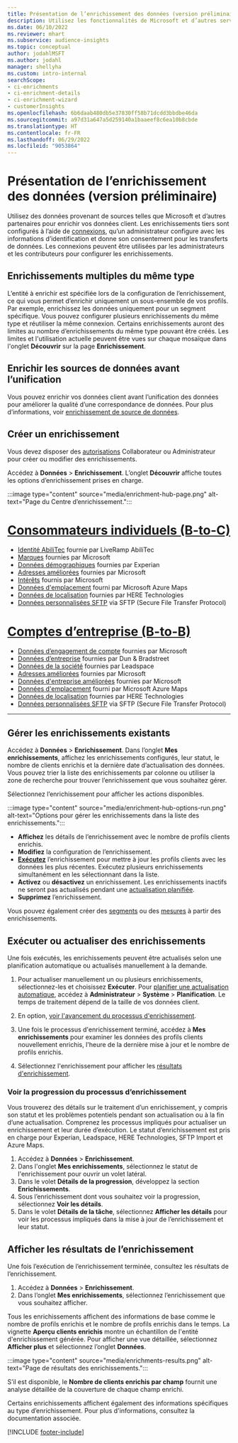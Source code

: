 ```yaml
---
title: Présentation de l’enrichissement des données (version préliminaire)
description: Utilisez les fonctionnalités de Microsoft et d’autres services tiers pour enrichir vos données clients.
ms.date: 06/10/2022
ms.reviewer: mhart
ms.subservice: audience-insights
ms.topic: conceptual
author: jodahlMSFT
ms.author: jodahl
manager: shellyha
ms.custom: intro-internal
searchScope:
- ci-enrichments
- ci-enrichment-details
- ci-enrichment-wizard
- customerInsights
ms.openlocfilehash: 6b6daab480db5e37830ff58b71dcdd3bbdbe46da
ms.sourcegitcommit: a97d31a647a5d259140a1baaeef8c6ea10b8cbde
ms.translationtype: HT
ms.contentlocale: fr-FR
ms.lasthandoff: 06/29/2022
ms.locfileid: "9053864"
---
```

# <a name="data-enrichment-preview-overview"></a>Présentation de l’enrichissement des données (version préliminaire)

Utilisez des données provenant de sources telles que Microsoft et d’autres partenaires pour enrichir vos données client. Les enrichissements tiers sont configurés à l’aide de [connexions](connections.md), qu’un administrateur configure avec les informations d’identification et donne son consentement pour les transferts de données. Les connexions peuvent être utilisées par les administrateurs et les contributeurs pour configurer les enrichissements.  

## <a name="multiple-enrichments-of-the-same-type"></a>Enrichissements multiples du même type

L’entité à enrichir est spécifiée lors de la configuration de l’enrichissement, ce qui vous permet d’enrichir uniquement un sous-ensemble de vos profils. Par exemple, enrichissez les données uniquement pour un segment spécifique. Vous pouvez configurer plusieurs enrichissements du même type et réutiliser la même connexion. Certains enrichissements auront des limites au nombre d’enrichissements du même type pouvant être créés. Les limites et l'utilisation actuelle peuvent être vues sur chaque mosaïque dans l'onglet **Découvrir** sur la page **Enrichissement**.

## <a name="enrich-data-sources-before-unification"></a>Enrichir les sources de données avant l’unification

Vous pouvez enrichir vos données client avant l’unification des données pour améliorer la qualité d’une correspondance de données. Pour plus d’informations, voir [enrichissement de source de données](data-sources-enrichment.md).

## <a name="create-an-enrichment"></a>Créer un enrichissement

Vous devez disposer des [autorisations](permissions.md) Collaborateur ou Administrateur pour créer ou modifier des enrichissements.

Accédez à **Données** > **Enrichissement**. L’onglet **Découvrir** affiche toutes les options d’enrichissement prises en charge.

:::image type="content" source="media/enrichment-hub-page.png" alt-text="Page du Centre d’enrichissement.":::

# <a name="individual-consumers-b-to-c"></a>[Consommateurs individuels (B-to-C)](#tab/b2c)

- [Identité AbiliTec](enrichment-liveramp.md) fournie par LiveRamp AbiliTec
- [Marques](enrichment-microsoft.md) fournies par Microsoft
- [Données démographiques](enrichment-experian.md) fournies par Experian
- [Adresses améliorées](enrichment-enhanced-addresses.md) fournies par Microsoft
- [Intérêts](enrichment-microsoft.md) fournis par Microsoft
- [Données d'emplacement](enrichment-azure-maps.md) fourni par Microsoft Azure Maps
- [Données de localisation](enrichment-here.md) fournies par HERE Technologies
- [Données personnalisées SFTP](enrichment-SFTP-custom-import.md) via SFTP (Secure File Transfer Protocol)

# <a name="business-accounts-b-to-b"></a>[Comptes d’entreprise (B-to-B)](#tab/b2b)

- [Données d’engagement de compte](enrichment-office.md) fournies par Microsoft
- [Données d’entreprise](enrichment-dnb.md) fournies par Dun & Bradstreet
- [Données de la société](enrichment-leadspace.md) fournies par Leadspace
- [Adresses améliorées](enrichment-enhanced-addresses.md) fournies par Microsoft
- [Données d'entreprise améliorées](enrichment-enhanced-company-data.md) fournies par Microsoft
- [Données d'emplacement](enrichment-azure-maps.md) fourni par Microsoft Azure Maps
- [Données de localisation](enrichment-here.md) fournies par HERE Technologies
- [Données personnalisées SFTP](enrichment-SFTP-custom-import.md) via SFTP (Secure File Transfer Protocol)

---

## <a name="manage-existing-enrichments"></a>Gérer les enrichissements existants

Accédez à **Données** > **Enrichissement**. Dans l’onglet **Mes enrichissements**, affichez les enrichissements configurés, leur statut, le nombre de clients enrichis et la dernière date d’actualisation des données. Vous pouvez trier la liste des enrichissements par colonne ou utiliser la zone de recherche pour trouver l’enrichissement que vous souhaitez gérer.

Sélectionnez l’enrichissement pour afficher les actions disponibles.

:::image type="content" source="media/enrichment-hub-options-run.png" alt-text="Options pour gérer les enrichissements dans la liste des enrichissements.":::

- **Affichez** les détails de l’enrichissement avec le nombre de profils clients enrichis.
- **Modifiez** la configuration de l’enrichissement.
- [**Exécutez**](#run-or-refresh-enrichments) l’enrichissement pour mettre à jour les profils clients avec les données les plus récentes. Exécutez plusieurs enrichissements simultanément en les sélectionnant dans la liste.
- **Activez** ou **désactivez** un enrichissement. Les enrichissements inactifs ne seront pas actualisés pendant une [actualisation planifiée](system.md#schedule-tab).
- **Supprimez** l’enrichissement.

Vous pouvez également créer des [segments](segments.md) ou des [mesures](measures.md) à partir des enrichissements.

## <a name="run-or-refresh-enrichments"></a>Exécuter ou actualiser des enrichissements

Une fois exécutés, les enrichissements peuvent être actualisés selon une planification automatique ou actualisés manuellement à la demande.

1. Pour actualiser manuellement un ou plusieurs enrichissements, sélectionnez-les et choisissez **Exécuter**. Pour [planifier une actualisation automatique](system.md#schedule-tab), accédez à **Administrateur** > **Système** > **Planification**. Le temps de traitement dépend de la taille de vos données client.

1. En option, [voir l'avancement du processus d'enrichissement](#see-the-progress-of-the-enrichment-process).

1. Une fois le processus d'enrichissement terminé, accédez à **Mes enrichissements** pour examiner les données des profils clients nouvellement enrichis, l'heure de la dernière mise à jour et le nombre de profils enrichis.

1. Sélectionnez l'enrichissement pour afficher les [résultats d'enrichissement](#view-enrichment-results).

### <a name="see-the-progress-of-the-enrichment-process"></a>Voir la progression du processus d’enrichissement

Vous trouverez des détails sur le traitement d’un enrichissement, y compris son statut et les problèmes potentiels pendant son actualisation ou à la fin d’une actualisation. Comprenez les processus impliqués pour actualiser un enrichissement et leur durée d’exécution. Le statut d’enrichissement est pris en charge pour Experian, Leadspace, HERE Technologies, SFTP Import et Azure Maps.

1. Accédez à **Données** > **Enrichissement**.
1. Dans l'onglet **Mes enrichissements**, sélectionnez le statut de l'enrichissement pour ouvrir un volet latéral.
1. Dans le volet **Détails de la progression**, développez la section **Enrichissements**.
1. Sous l’enrichissement dont vous souhaitez voir la progression, sélectionnez **Voir les détails**.
1. Dans le volet **Détails de la tâche**, sélectionnez **Afficher les détails** pour voir les processus impliqués dans la mise à jour de l’enrichissement et leur statut.

## <a name="view-enrichment-results"></a>Afficher les résultats de l’enrichissement

Une fois l’exécution de l’enrichissement terminée, consultez les résultats de l’enrichissement.

1. Accédez à **Données** > **Enrichissement**.
1. Dans l’onglet **Mes enrichissements**, sélectionnez l’enrichissement que vous souhaitez afficher.

Tous les enrichissements affichent des informations de base comme le nombre de profils enrichis et le nombre de profils enrichis dans le temps. La vignette **Aperçu clients enrichis** montre un échantillon de l'entité d'enrichissement générée. Pour afficher une vue détaillée, sélectionnez **Afficher plus** et sélectionnez l’onglet **Données**.

:::image type="content" source="media/enrichments-results.png" alt-text="Page de résultats des enrichissements.":::

S’il est disponible, le **Nombre de clients enrichis par champ** fournit une analyse détaillée de la couverture de chaque champ enrichi.

Certains enrichissements affichent également des informations spécifiques au type d’enrichissement. Pour plus d'informations, consultez la documentation associée.

[!INCLUDE [footer-include](includes/footer-banner.md)]
